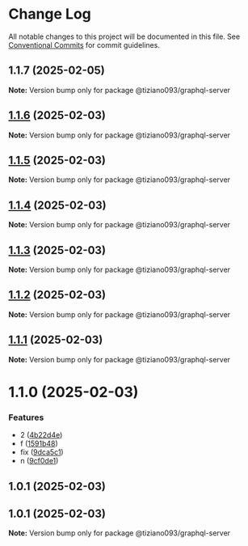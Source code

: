 # Change Log

All notable changes to this project will be documented in this file.
See [Conventional Commits](https://conventionalcommits.org) for commit guidelines.

## 1.1.7 (2025-02-05)

**Note:** Version bump only for package @tiziano093/graphql-server

## [1.1.6](https://github.com/tiziano093/graphql-nodeJS/compare/@tiziano093/graphql-server@1.1.5...@tiziano093/graphql-server@1.1.6) (2025-02-03)

**Note:** Version bump only for package @tiziano093/graphql-server

## [1.1.5](https://github.com/tiziano093/graphql-nodeJS/compare/@tiziano093/graphql-server@1.1.4...@tiziano093/graphql-server@1.1.5) (2025-02-03)

**Note:** Version bump only for package @tiziano093/graphql-server

## [1.1.4](https://github.com/tiziano093/graphql-nodeJS/compare/@tiziano093/graphql-server@1.1.3...@tiziano093/graphql-server@1.1.4) (2025-02-03)

**Note:** Version bump only for package @tiziano093/graphql-server

## [1.1.3](https://github.com/tiziano093/graphql-nodeJS/compare/@tiziano093/graphql-server@1.1.2...@tiziano093/graphql-server@1.1.3) (2025-02-03)

**Note:** Version bump only for package @tiziano093/graphql-server

## [1.1.2](https://github.com/tiziano093/graphql-nodeJS/compare/@tiziano093/graphql-server@1.1.1...@tiziano093/graphql-server@1.1.2) (2025-02-03)

**Note:** Version bump only for package @tiziano093/graphql-server

## [1.1.1](https://github.com/tiziano093/graphql-nodeJS/compare/@tiziano093/graphql-server@1.1.0...@tiziano093/graphql-server@1.1.1) (2025-02-03)

**Note:** Version bump only for package @tiziano093/graphql-server

# 1.1.0 (2025-02-03)

### Features

- 2 ([4b22d4e](https://github.com/tiziano093/graphql-nodeJS/commit/4b22d4e08657c54614ed5835f06118fbe715e31c))
- f ([1591b48](https://github.com/tiziano093/graphql-nodeJS/commit/1591b484f9c874f80636abe1a22441332d0bc346))
- fix ([9dca5c1](https://github.com/tiziano093/graphql-nodeJS/commit/9dca5c133179b610500d11206064088573c2479c))
- n ([9cf0de1](https://github.com/tiziano093/graphql-nodeJS/commit/9cf0de198af62527427ed1519ed1d8ac57f581bf))

## 1.0.1 (2025-02-03)

## 1.0.1 (2025-02-03)

**Note:** Version bump only for package @tiziano093/graphql-server
